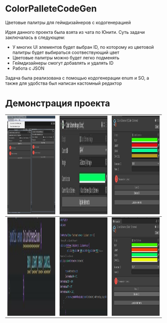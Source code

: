 # ColorPalleteCodeGen
Цветовые палитры для геймдизайнеров с кодогенерацией

Идея данного проекта была взята из чата по Юнити.
Суть задачи заключалась в следующем:
* У многих UI элементов будет выбран ID, по которому из цветовой палитры будет выбираться соотвествующий цвет
* Цветовые палитры можно будет легко подменять
* Геймдизайнеры смогут добавлять и удалять ID
* Работа с JSON

Задача была реализована с помощью кодогенерации enum и SO, а также для удобства был написан кастомный редактор

# Демонстрация проекта
| <img src="Demo/1.jpg" alt="settings" width="175" height="316" />  | <img src="Demo/2.jpg" alt="start" width="175" height="316" />  | <img src="Demo/3.jpg" alt="defeated" width="175" height="316" />  |
| :------------ |:---------------:| -----:|
| <img src="Demo/4.JPG" alt="map" width="175" height="316" />      | <img src="Demo/5.JPG" alt="store" width="175" height="316" /> | <img src="Demo/6.JPG" alt="tips" width="175" height="316" /> |

